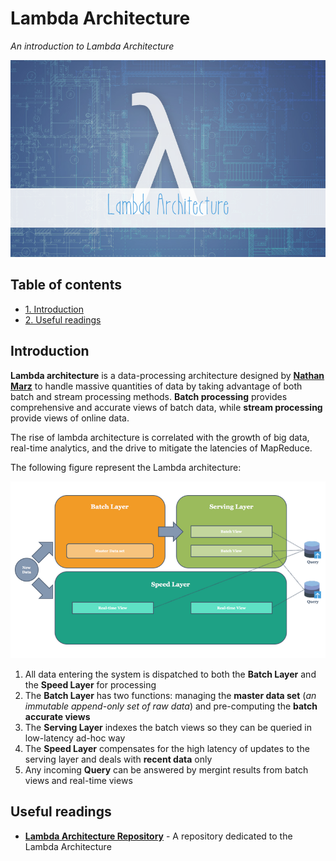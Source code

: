 # Lambda Architecture
*An introduction to Lambda Architecture*

<p align="middle">
<img src="https://raw.githubusercontent.com/MarioCatuogno/Mappr.it/master/headers/header_lambda_architecture.png"/>
</p>

## Table of contents

- [1. Introduction](#introduction)
- [2. Useful readings](#useful-readings)

## Introduction

**Lambda architecture** is a data-processing architecture designed by [**Nathan Marz**](https://github.com/nathanmarz) to handle massive quantities of data by taking advantage of both batch and stream processing methods. **Batch processing** provides comprehensive and accurate views of batch data, while **stream processing** provide views of online data.

The rise of lambda architecture is correlated with the growth of big data, real-time analytics, and the drive to mitigate the latencies of MapReduce.

The following figure represent the Lambda architecture:

<p align="middle">
<img src="https://raw.githubusercontent.com/MarioCatuogno/Mappr.it/master/charts/diagram_lambda_model1.png"/>
</p>

1. All data entering the system is dispatched to both the **Batch Layer** and the **Speed Layer** for processing
2. The **Batch Layer** has two functions: managing the **master data set** (*an immutable append-only set of raw data*) and pre-computing the **batch accurate views**
3. The **Serving Layer** indexes the batch views so they can be queried in low-latency ad-hoc way
4. The **Speed Layer** compensates for the high latency of updates to the serving layer and deals with **recent data** only
5. Any incoming **Query** can be answered by mergint results from batch views and real-time views

## Useful readings

- [**Lambda Architecture Repository**](http://lambda-architecture.net) - A repository dedicated to the Lambda Architecture
